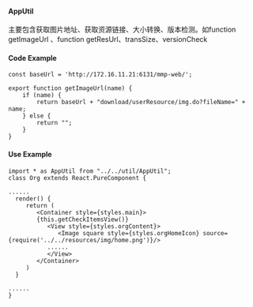 #### AppUtil

主要包含获取图片地址、获取资源链接、大小转换、版本检测。如function getImageUrl 、function getResUrl、transSize、versionCheck

#### Code Example

```
const baseUrl = 'http://172.16.11.21:6131/mmp-web/';

export function getImageUrl(name) {
    if (name) {
        return baseUrl + "download/userResource/img.do?fileName=" + name;
    } else {
        return "";
    }
}
```

#### Use Example

```
import * as AppUtil from "../../util/AppUtil";
class Org extends React.PureComponent {

......
  render() {
     return (
        <Container style={styles.main}>
        {this.getCheckItemsView()}
           <View style={styles.orgContent}>
              <Image square style={styles.orgHomeIcon} source={require('../../resources/img/home.png')}/>
           ......
           </View>  
        </Container>
     )
  }  

......
}
```



